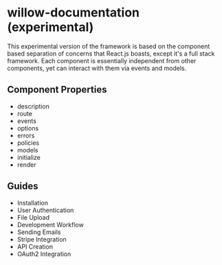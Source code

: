 # willow-documentation (experimental)

This experimental version of the framework is based on the component based separation of concerns that React.js boasts, except it's a full stack framework. Each component is essentially independent from other components, yet can interact with them via events and models.

## Component Properties

- description
- route
- events
- options
- errors
- policies
- models
- initialize
- render



## Guides

- Installation
- User Authentication
- File Upload
- Development Workflow
- Sending Emails
- Stripe Integration
- API Creation
- OAuth2 Integration